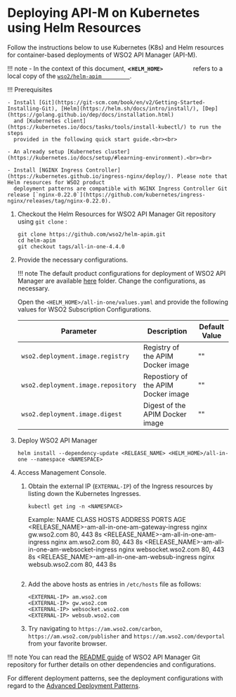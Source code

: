 # Deploying API-M on Kubernetes using Helm Resources

Follow the instructions below to use Kubernetes (K8s) and Helm resources for container-based deployments of WSO2 API Manager (API-M).

!!! note
        -   In the context of this document, **&lt;`HELM_HOME>         `** refers to a local copy of the [`wso2/helm-apim         `](https://github.com/wso2/helm-apim/).

!!! Prerequisites
    
    - Install [Git](https://git-scm.com/book/en/v2/Getting-Started-Installing-Git), [Helm](https://helm.sh/docs/intro/install/), [Dep](https://golang.github.io/dep/docs/installation.html)
      and [Kubernetes client](https://kubernetes.io/docs/tasks/tools/install-kubectl/) to run the steps
      provided in the following quick start guide.<br><br>
    
    - An already setup [Kubernetes cluster](https://kubernetes.io/docs/setup/#learning-environment).<br><br>
    
    - Install [NGINX Ingress Controller](https://kubernetes.github.io/ingress-nginx/deploy/). Please note that Helm resources for WSO2 product
      deployment patterns are compatible with NGINX Ingress Controller Git release [`nginx-0.22.0`](https://github.com/kubernetes/ingress-nginx/releases/tag/nginx-0.22.0).

1.  Checkout the Helm Resources for WSO2 API Manager Git repository using `git clone` :

    ``` 
    git clone https://github.com/wso2/helm-apim.git
    cd helm-apim
    git checkout tags/all-in-one-4.4.0
    ```

2.  Provide the necessary configurations.

    !!! note
        The default product configurations for deployment of WSO2 API Manager are available [here](https://github.com/wso2/helm-apim/tree/all-in-one-4.4.0/all-in-one) folder. Change the configurations, as necessary.

    Open the `<HELM_HOME>/all-in-one/values.yaml` and provide the following values for WSO2 Subscription Configurations.
    
     
    | Parameter                                                                   | Description                                                                               | Default Value               |
    |-----------------------------------------------------------------------------|-------------------------------------------------------------------------------------------|-----------------------------|
    | `wso2.deployment.image.registry`                                                | Registry of the APIM Docker image                                                           | ""                          |
    | `wso2.deployment.image.repository`                                                | Repostiory of the APIM Docker image                                                           | ""                          |
    | `wso2.deployment.image.digest`                                                | Digest of the APIM Docker image                                                           | ""                          |

3. Deploy WSO2 API Manager

    ```
    helm install --dependency-update <RELEASE_NAME> <HELM_HOME>/all-in-one --namespace <NAMESPACE>
    ```

4.  Access Management Console.

    1.  Obtain the external IP (`EXTERNAL-IP`) of the Ingress resources by listing down the Kubernetes Ingresses.
    
        ```
        kubectl get ing -n <NAMESPACE>
        ```
        Example:
        NAME                                      CLASS   HOSTS                     ADDRESS   PORTS     AGE
        <RELEASE_NAME>-am-all-in-one-am-gateway-ingress     nginx   gw.wso2.com                    80, 443   8s
        <RELEASE_NAME>-am-all-in-one-am-ingress             nginx   am.wso2.com                    80, 443   8s
        <RELEASE_NAME>-am-all-in-one-am-websocket-ingress   nginx   websocket.wso2.com             80, 443   8s
        <RELEASE_NAME>-am-all-in-one-am-websub-ingress      nginx   websub.wso2.com                80, 443   8s
        ```

    2.  Add the above hosts as entries in `/etc/hosts` file as follows:
    
          ```
          <EXTERNAL-IP>	am.wso2.com
          <EXTERNAL-IP>	gw.wso2.com
          <EXTERNAL-IP>	websocket.wso2.com
          <EXTERNAL-IP>	websub.wso2.com
          ```

    3.  Try navigating to `https://am.wso2.com/carbon`, `https://am.wso2.com/publisher` and `https://am.wso2.com/devportal` from your favorite browser.
    
!!! note
    You can read the [README guide](https://github.com/wso2/helm-apim/tree/all-in-one-4.4.0/all-in-one/README.md) of WSO2 API Manager Git repository for further details on other dependencies and configurations.

For different deployment patterns, see the deployment configurations with regard to the [Advanced Deployment Patterns]({{base_path}}/install-and-setup/setup/deployment-overview/).
